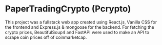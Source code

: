 # PaperTradingCrypto (Pcrypto)
This project was a fullstack web app created using React.js, Vanilla CSS for the frontend and Express.js & mongoose for the backend. For fetching the crypto prices, BeautifulSoup4 and FastAPI were used to make an API to scrape coin prices off of coinmarketcap. 

